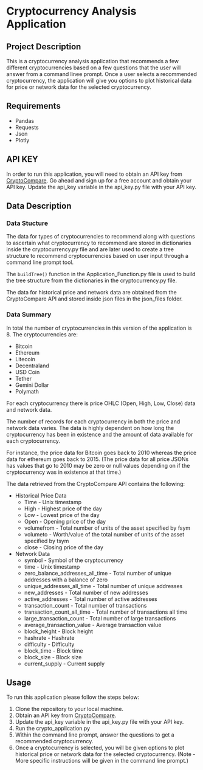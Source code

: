 # Cryptocurrency Analysis Application

## Project Description

This is a cryptocurrency analysis application that recommends a few different cryptocurrencies based on a few questions
that the user will answer from a command linee prompt. Once a user selects a recommended cryptocurrency, the application
will give you options to plot historical data for price or network data for the selected cryptocurrency.

## Requirements

* Pandas
* Requests
* Json
* Plotly

## API KEY

In order to run this application, you will need to obtain an API key from [CryptoCompare](https://min-api.cryptocompare.com/). Go ahead and sign up for a free account and obtain your API key. Update the api_key variable in the api_key.py file with your API key.

## Data Description
### Data Stucture
The data for types of cryptocurrencies to recommend along with questions to ascertain what cryptocurrency to recommend are stored in dictionaries inside the cryptocurrency.py file and are later used to create a tree structure to recommend cryptocurrencies based on user input through a command line prompt tool.

The `buildTree()` function in the Application_Function.py file is used to build the tree structure from the dictionaries in the cryptocurrency.py file.

The data for historical price and network data are obtained from the CryptoCompare API and stored inside json files in the json_files folder.

### Data Summary
In total the number of cryptocurrencies in this version of the application is 8. The cryptocurrencies are:
* Bitcoin
* Ethereum
* Litecoin
* Decentraland
* USD Coin
* Tether
* Gemini Dollar
* Polymath

For each cryptocurrency there is price OHLC (Open, High, Low, Close) data and network data.

The number of records for each cryptocurrency in both the price and network data varies. The data is highly dependent on how long the cryptocurrency has been in existence and the amount of data available for each cryptocurrency.

For instance, the price data for Bitcoin goes back to 2010 whereas the price data for ethereum goes back to 2015. (The price data for all price JSONs has values that go to 2010 may be zero or null values depending on if the cryptocurrency was in existence at that time.)

The data retrieved from the CryptoCompare API contains the following:
* Historical Price Data
    * Time - Unix timestamp
    * High - Highest price of the day
    * Low - Lowest price of the day
    * Open - Opening price of the day
    * volumefrom - Total number of units of the asset specified by fsym
    * volumeto - Worth/value of the total number of units of the asset specified by tsym
    * close - Closing price of the day
* Network Data
    * symbol - Symbol of the cryptocurrency
    * time - Unix timestamp
    * zero_balance_addresses_all_time - Total number of unique addresses with a balance of zero
    * unique_addresses_all_time - Total number of unique addresses
    * new_addresses - Total number of new addresses
    * active_addresses - Total number of active addresses
    * transaction_count - Total number of transactions
    * transaction_count_all_time - Total number of transactions all time
    * large_transaction_count - Total number of large transactions
    * average_transaction_value - Average transaction value
    * block_height - Block height
    * hashrate - Hashrate
    * difficulty - Difficulty
    * block_time - Block time
    * block_size - Block size
    * current_supply - Current supply



## Usage

To run this application please follow the steps below:
1. Clone the repository to your local machine.
2. Obtain an API key from [CryptoCompare](https://min-api.cryptocompare.com/).
3. Update the api_key variable in the api_key.py file with your API key.
4. Run the crypto_application.py
5. Within the command line prompt, answer the questions to get a recommended cryptocurrency.
6. Once a cryptocurrency is selected, you will be given options to plot historical price or network data for the selected cryptocurrency. (Note - More specific instructions will be given in the command line prompt.)